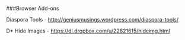###Browser Add-ons

Diaspora Tools - http://geniusmusings.wordpress.com/diaspora-tools/  

D* Hide Images - https://dl.dropbox.com/u/22821615/hideimg.html